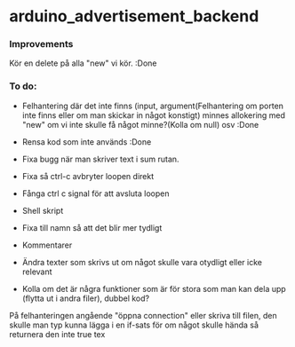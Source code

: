 # arduino_advertisement_backend

### Improvements
Kör en delete på alla "new" vi kör. :Done

### To do: 
- Felhantering där det inte finns (input, argument(Felhantering om porten inte finns eller om man skickar in något konstigt) minnes allokering med "new" om vi inte skulle få något minne?(Kolla om null) osv
:Done

- Rensa kod som inte används
:Done

- Fixa bugg när man skriver text i sum rutan.

- Fixa så ctrl-c avbryter loopen direkt

- Fånga ctrl c signal för att avsluta loopen

- Shell skript

- Fixa till namn så att det blir mer tydligt

- Kommentarer

- Ändra texter som skrivs ut om något skulle vara otydligt eller icke relevant

- Kolla om det är några funktioner som är för stora som man kan dela upp (flytta ut i andra filer), dubbel kod?


På felhanteringen angående "öppna connection" eller skriva till filen, den skulle man typ kunna lägga i en if-sats för om något skulle hända så returnera den inte true tex